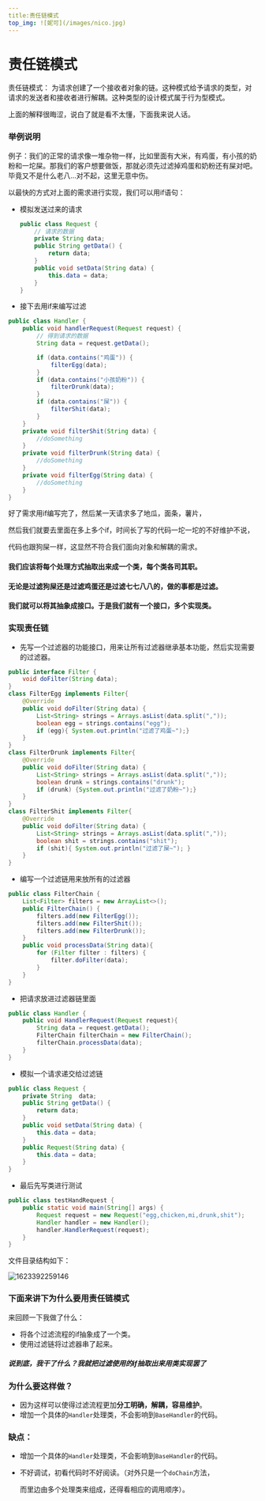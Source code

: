 ```yaml
---
title:责任链模式
top_img: ![妮可](/images/nico.jpg)
---
```




# 责任链模式

责任链模式： 为请求创建了一个接收者对象的链。这种模式给予请求的类型，对请求的发送者和接收者进行解耦。这种类型的设计模式属于行为型模式。 

上面的解释很晦涩，说白了就是看不太懂，下面我来说人话。

### 举例说明

  例子：我们的正常的请求像一堆杂物一样，比如里面有大米，有鸡蛋，有小孩的奶粉和一坨屎。那我们的客户想要做饭，那就必须先过滤掉鸡蛋和奶粉还有屎对吧。毕竟又不是什么老八...对不起，这里无意中伤。

  以最快的方式对上面的需求进行实现，我们可以用if语句：

* 模拟发送过来的请求

  ```java
  public class Request {
      // 请求的数据
      private String data;
      public String getData() {
          return data;
      }
      public void setData(String data) {
          this.data = data;
      }
  }
  ```

* 接下去用if来编写过滤

```java
public class Handler {
    public void handlerRequest(Request request) {
        // 得到请求的数据
        String data = request.getData();

        if (data.contains("鸡蛋")) {
            filterEgg(data);
        }
        if (data.contains("小孩奶粉")) {
            filterDrunk(data);
        }
        if (data.contains("屎")) {
            filterShit(data);
        }       
    }
    private void filterShit(String data) {
        //doSomething
    }
    private void filterDrunk(String data) {
        //doSomething
    }
    private void filterEgg(String data) {
        //doSomething
    }
}
```

  好了需求用if编写完了，然后某一天请求多了地瓜，面条，薯片，

然后我们就要去里面在多上多个if，时间长了写的代码一坨一坨的不好维护不说，

代码也跟狗屎一样，这显然不符合我们面向对象和解耦的需求。

#### 我们应该将每个处理方式抽取出来成一个类，每个类各司其职。

#### 无论是过滤狗屎还是过滤鸡蛋还是过滤七七八八的，做的事都是**过滤**。

#### 我们就可以将其抽象成**接口**。于是我们就有**一个接口，多个实现类**。 



### 实现责任链

* 先写一个过滤器的功能接口，用来让所有过滤器继承基本功能，然后实现需要的过滤器。

```java
public interface Filter {
    void doFilter(String data);
}
class FilterEgg implements Filter{
    @Override
    public void doFilter(String data) {
        List<String> strings = Arrays.asList(data.split(","));
        boolean egg = strings.contains("egg");
        if (egg){ System.out.println("过滤了鸡蛋~");}
    }
}
class FilterDrunk implements Filter{
    @Override
    public void doFilter(String data) {
        List<String> strings = Arrays.asList(data.split(","));
        boolean drunk = strings.contains("drunk");
        if (drunk) {System.out.println("过滤了奶粉~");}
    }
}
class FilterShit implements Filter{
    @Override
    public void doFilter(String data) {
        List<String> strings = Arrays.asList(data.split(","));
        boolean shit = strings.contains("shit");
        if (shit){ System.out.println("过滤了屎~"); }
    }
}
```



* 编写一个过滤链用来放所有的过滤器

```java
public class FilterChain {
    List<Filter> filters = new ArrayList<>();
    public FilterChain() {
        filters.add(new FilterEgg());
        filters.add(new FilterShit());
        filters.add(new FilterDrunk());
    }
    public void processData(String data){
        for (Filter filter : filters) {
            filter.doFilter(data);
        }
    }
}

```

* 把请求放进过滤器链里面

```java
public class Handler {
    public void HandlerRequest(Request request){
        String data = request.getData();
        FilterChain filterChain = new FilterChain();
        filterChain.processData(data);
    }
}
```

* 模拟一个请求递交给过滤链

```java
public class Request {
    private String  data;
    public String getData() {
        return data;
    }
    public void setData(String data) {
        this.data = data;
    }
    public Request(String data) {
        this.data = data;
    }
}
```

* 最后先写类进行测试

```java
public class testHandRequest {
    public static void main(String[] args) {
        Request request = new Request("egg,chicken,mi,drunk,shit");
        Handler handler = new Handler();
        handler.HandlerRequest(request);
    }
}
```

文件目录结构如下：


 ![1623392259146](/images/images_md/1623392259146.png)

### 下面来讲下为什么要用责任链模式

  来回顾一下我做了什么：

* 将各个过滤流程的if抽象成了一个类。
* 使用过滤链将过滤器串了起来。

##### 说到底，我干了什么？我就把过滤使用的if抽取出来用类实现罢了

### 为什么要这样做？

* 因为这样可以使得过滤流程更加**分工明确，解耦，容易维护**。 
* 增加一个具体的`Handler`处理类，不会影响到`BaseHandler`的代码。

### 缺点：

* 增加一个具体的`Handler`处理类，不会影响到`BaseHandler`的代码。

* 不好调试，初看代码时不好阅读。（对外只是一个`doChain`方法，

  而里边由多个处理类来组成，还得看相应的调用顺序）。

